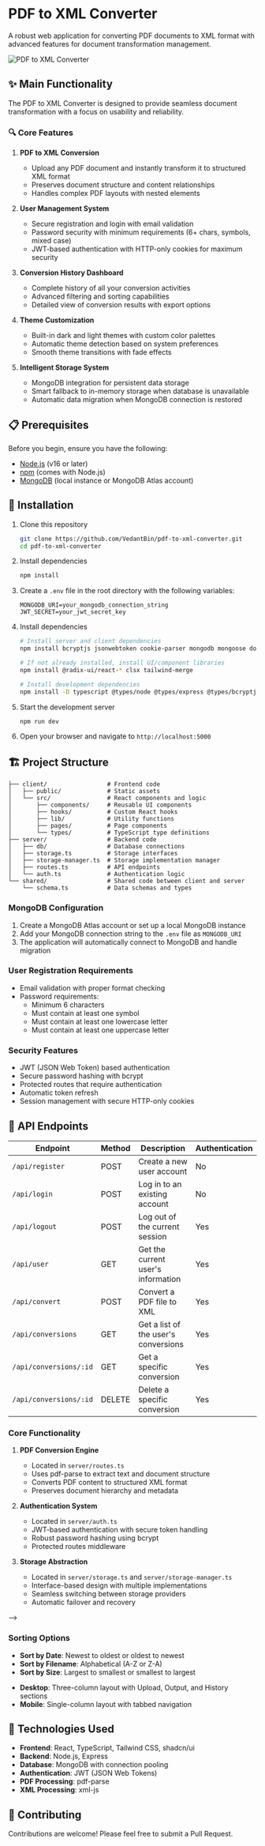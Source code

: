 # PDF to XML Converter

A robust web application for converting PDF documents to XML format with advanced features for document transformation management.

![PDF to XML Converter](./client/public/app-screenshot.svg)

## ✨ Main Functionality

The PDF to XML Converter is designed to provide seamless document transformation with a focus on usability and reliability.

### 🔍 Core Features

1. **PDF to XML Conversion**
   - Upload any PDF document and instantly transform it to structured XML format
   - Preserves document structure and content relationships
   - Handles complex PDF layouts with nested elements

2. **User Management System**
   - Secure registration and login with email validation
   - Password security with minimum requirements (6+ chars, symbols, mixed case)
   - JWT-based authentication with HTTP-only cookies for maximum security

3. **Conversion History Dashboard**
   - Complete history of all your conversion activities
   - Advanced filtering and sorting capabilities
   - Detailed view of conversion results with export options

5. **Theme Customization**
   - Built-in dark and light themes with custom color palettes
   - Automatic theme detection based on system preferences
   - Smooth theme transitions with fade effects

6. **Intelligent Storage System**
   - MongoDB integration for persistent data storage
   - Smart fallback to in-memory storage when database is unavailable
   - Automatic data migration when MongoDB connection is restored

## 📋 Prerequisites

Before you begin, ensure you have the following:

- [Node.js](https://nodejs.org/) (v16 or later)
- [npm](https://www.npmjs.com/) (comes with Node.js)
- [MongoDB](https://www.mongodb.com/) (local instance or MongoDB Atlas account)

## 🔧 Installation

1. Clone this repository
   ```bash
   git clone https://github.com/VedantBin/pdf-to-xml-converter.git
   cd pdf-to-xml-converter
   ```

2. Install dependencies
   ```bash
   npm install
   ```

3. Create a `.env` file in the root directory with the following variables:
   ```
   MONGODB_URI=your_mongodb_connection_string
   JWT_SECRET=your_jwt_secret_key
   ```

4. Install dependencies
   ```bash
   # Install server and client dependencies
   npm install bcryptjs jsonwebtoken cookie-parser mongodb mongoose dotenv pdf-parse xml-js
   
   # If not already installed, install UI/component libraries
   npm install @radix-ui/react-* clsx tailwind-merge
   
   # Install development dependencies
   npm install -D typescript @types/node @types/express @types/bcryptjs @types/jsonwebtoken @types/cookie-parser @types/multer @types/pdf-parse
   ```

5. Start the development server
   ```bash
   npm run dev
   ```

6. Open your browser and navigate to `http://localhost:5000`

## 🏗️ Project Structure

```
├── client/                 # Frontend code
│   ├── public/             # Static assets
│   └── src/                # React components and logic
│       ├── components/     # Reusable UI components
│       ├── hooks/          # Custom React hooks
│       ├── lib/            # Utility functions
│       ├── pages/          # Page components
│       └── types/          # TypeScript type definitions
├── server/                 # Backend code
│   ├── db/                 # Database connections
│   ├── storage.ts          # Storage interfaces
│   ├── storage-manager.ts  # Storage implementation manager
│   ├── routes.ts           # API endpoints
│   └── auth.ts             # Authentication logic
└── shared/                 # Shared code between client and server
    └── schema.ts           # Data schemas and types
```
 
### MongoDB Configuration
1. Create a MongoDB Atlas account or set up a local MongoDB instance
2. Add your MongoDB connection string to the `.env` file as `MONGODB_URI`
3. The application will automatically connect to MongoDB and handle migration
   
### User Registration Requirements
- Email validation with proper format checking
- Password requirements:
  - Minimum 6 characters
  - Must contain at least one symbol
  - Must contain at least one lowercase letter
  - Must contain at least one uppercase letter

### Security Features
- JWT (JSON Web Token) based authentication
- Secure password hashing with bcrypt
- Protected routes that require authentication
- Automatic token refresh
- Session management with secure HTTP-only cookies
<!-- 
### Authentication Flow
1. User registers with email and password
2. Password is validated against security requirements
3. Password is hashed before storage in the database
4. On login, credentials are verified and a JWT token is issued
5. Token is stored in an HTTP-only cookie for security
6. Protected API routes validate the token before allowing access -->

## 🚀 API Endpoints

| Endpoint | Method | Description | Authentication |
|----------|--------|-------------|----------------|
| `/api/register` | POST | Create a new user account | No |
| `/api/login` | POST | Log in to an existing account | No |
| `/api/logout` | POST | Log out of the current session | Yes |
| `/api/user` | GET | Get the current user's information | Yes |
| `/api/convert` | POST | Convert a PDF file to XML | Yes |
| `/api/conversions` | GET | Get a list of the user's conversions | Yes |
| `/api/conversions/:id` | GET | Get a specific conversion | Yes |
| `/api/conversions/:id` | DELETE | Delete a specific conversion | Yes |
<!-- 
## 🔄 Storage Management

The application includes a sophisticated storage management system that:

1. Automatically detects MongoDB availability
2. Gracefully falls back to in-memory storage when MongoDB is unavailable
3. Periodically checks MongoDB connection status and switches storage implementations as needed
4. Migrates data from in-memory to MongoDB when connection is established
  -->

### Core Functionality

1. **PDF Conversion Engine**
   - Located in `server/routes.ts`
   - Uses pdf-parse to extract text and document structure
   - Converts PDF content to structured XML format
   - Preserves document hierarchy and metadata

2. **Authentication System**
   - Located in `server/auth.ts`
   - JWT-based authentication with secure token handling
   - Robust password hashing using bcrypt
   - Protected routes middleware

3. **Storage Abstraction**
   - Located in `server/storage.ts` and `server/storage-manager.ts`
   - Interface-based design with multiple implementations
   - Seamless switching between storage providers
   - Automatic failover and recovery
<!-- 
### User Interface

1. **Conversion Interface**
   - Drag-and-drop file upload functionality
   - Real-time conversion progress indicator
   - Syntax-highlighted XML output display
   - One-click download of conversion results

2. **History Dashboard**
   - Advanced filtering and sorting capabilities
   - Detailed conversion metadata display
   - Paginated results for improved performance
   - Quick access to past conversions
  <!-- -->
<!-- ### Search Filters
- **Text Search**: Find conversions by filename or content
- **Date Range**: Filter conversions by conversion date (from/to)
- **File Size**: Filter by file size range (min/max) --> -->

### Sorting Options
- **Sort by Date**: Newest to oldest or oldest to newest
- **Sort by Filename**: Alphabetical (A-Z or Z-A)
- **Sort by Size**: Largest to smallest or smallest to largest

<!-- ### Pagination
- Control the number of items per page
- Navigate through pages of conversion history
- See total count of matching conversions
  -->

- **Desktop**: Three-column layout with Upload, Output, and History sections
- **Mobile**: Single-column layout with tabbed navigation

## 🧰 Technologies Used

- **Frontend**: React, TypeScript, Tailwind CSS, shadcn/ui
- **Backend**: Node.js, Express
- **Database**: MongoDB with connection pooling
- **Authentication**: JWT (JSON Web Tokens)
- **PDF Processing**: pdf-parse
- **XML Processing**: xml-js


## 🤝 Contributing

Contributions are welcome! Please feel free to submit a Pull Request.
 